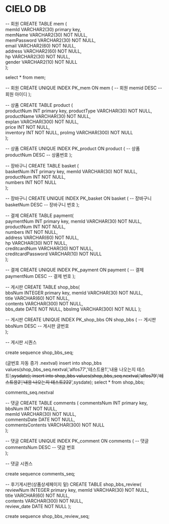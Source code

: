 <h1>CIELO DB</h1>

-- 회원
CREATE TABLE mem (<br/>
	memId         VARCHAR2(30)  primary key,     
	memName       VARCHAR2(30)  NOT NULL,   
	memPassword   VARCHAR2(30)  NOT NULL,    
	email         VARCHAR2(60)  NOT NULL,     
	address       VARCHAR2(60)  NOT NULL,    
	hp            VARCHAR2(30)  NOT NULL,     
	gender        VARCHAR2(10)  NOT NULL     
);


select * from mem;

-- 회원
CREATE UNIQUE INDEX PK_mem
	ON mem ( -- 회원
		memid DESC -- 회원 아이디
	);



-- 상품
CREATE TABLE product (<br/>
	productNum   INT          primary key,
	productType  VARCHAR(30)  NOT NULL,     
	productName  VARCHAR(30)  NOT NULL,     
	explan       VARCHAR(300)  NOT NULL,    
	price        INT          NOT NULL,    
        inventory    INT          NOT NULL,
        proImg       VARCHAR(300)	NOT NULL    
);

-- 상품
CREATE UNIQUE INDEX PK_product
	ON product ( -- 상품
		productNum DESC -- 상품번호
	);



-- 장바구니
CREATE TABLE basket (<br/>
	basketNum   INT          primary key, 
	memId       VARCHAR(30)  NOT NULL,     
	productNum  INT          NOT NULL,     
	numbers     INT          NOT NULL    
);


-- 장바구니
CREATE UNIQUE INDEX PK_basket
	ON basket ( -- 장바구니
		basketNum DESC -- 장바구니 번호
	);



-- 결제
CREATE TABLE payment(<br/>
	paymentNum          INT          primary key, 
	memId               VARCHAR(30)  NOT NULL,     
	productNum          INT          NOT NULL,    
	numbers             INT          NOT NULL,     
	address             VARCHAR(60)  NOT NULL,     
	hp                  VARCHAR(30)  NOT NULL,     
	creditcardNum       VARCHAR(30)  NOT NULL,     
	creditcardPassword  VARCHAR(10)  NOT NULL    
);


-- 결제
CREATE UNIQUE INDEX PK_payment
	ON payment ( -- 결제
		paymentNum DESC -- 결제 번호
	);




-- 게시판
CREATE TABLE shop_bbs(<br/>
	bbsNum    INTEGER        primary key, 
	memId     VARCHAR(30)    NOT NULL,     
	title     VARCHAR(60)    NOT NULL,    
	contents  VARCHAR(300)   NOT NULL,     
	bbs_date      DATE           NOT NULL, 
        bbsImg        VARCHAR(300)   NOT NULL
);




-- 게시판
CREATE UNIQUE INDEX PK_shop_bbs
	ON shop_bbs ( -- 게시판
		bbsNum DESC -- 게시판 글번호	
);

-- 게시판 시퀀스

create sequence shop_bbs_seq;

(글번호 자동 증가 .nextval)
insert into shop_bbs values(shop_bbs_seq.nextval,'alfos77','테스트용1','내용 나오는지 테스트~~',sysdate);
insert into shop_bbs values(shop_bbs_seq.nextval,'alfos79','테스트용2','내용 나오는지 테스트222~~',sysdate);
select * from shop_bbs;


comments_seq.nextval

-- 댓글
CREATE TABLE comments (
	commentsNum        INT            primary key, 
	bbsNum             INT            NOT NULL,      
	memId              VARCHAR(30)    NOT NULL,    
	commentsDate       DATE           NOT NULL,   
	commentsContents   VARCHAR(300)   NOT NULL     
);


-- 댓글
CREATE UNIQUE INDEX PK_comment
	ON comments ( -- 댓글
		commentsNum  DESC -- 댓글 번호	
);

-- 댓글 시퀀스

create sequence comments_seq; 



-- 후기게시판(상품상세페이지 밑)
CREATE TABLE shop_bbs_review(
	reviewNum    INTEGER        primary key, 
	memId     VARCHAR(30)    NOT NULL,     
	title     VARCHAR(60)    NOT NULL,    
	contents  VARCHAR(300)   NOT NULL,     
	review_date  DATE           NOT NULL
);


create sequence shop_bbs_review_seq; 
